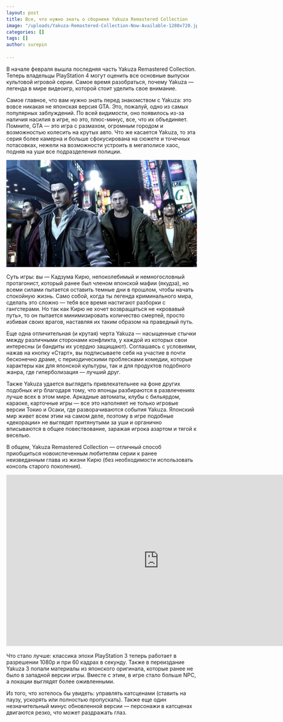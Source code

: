 ```yaml
---
layout: post
title: Все, что нужно знать о сборнике Yakuza Remastered Collection
image: "/uploads/Yakuza-Remastered-Collection-Now-Available-1280x720.jpg"
categories: []
tags: []
author: surepin

---
```

В начале февраля вышла последняя часть Yakuza Remastered Collection. Теперь владельцы PlayStation 4 могут оценить все основные выпуски культовой игровой серии. Самое время разобраться, почему Yakuza — легенда в мире видеоигр, которой стоит уделить свое внимание.

Самое главное, что вам нужно знать перед знакомством с Yakuza: это вовсе никакая не японская версия GTA. Это, пожалуй, одно из самых популярных заблуждений. По всей видимости, оно появилось из-за наличия насилия в игре, но это, плюс-минус, все, что их объединяет. Помните, GTA — это игра с размахом, огромным городом и возможностью колесить на крутых авто. Что же касается Yakuza, то эта серия более камерна и больше сфокусирована на сюжете и точечных потасовках, нежели на возможности устроить в мегаполисе хаос, подняв на уши все подразделения полиции.

![](/uploads/MGqOFGyxMDJ0oJhG85SMoA.jpeg)

Суть игры: вы — Кадзума Кирю, непоколебимый и немногословный протагонист, который ранее был членом японской мафии (якудза), но всеми силами пытается оставить темные дни в прошлом, чтобы начать спокойную жизнь. Само собой, когда ты легенда криминального мира, сделать это сложно — тебя все время настигают разборки с гангстерами. Но так как Кирю не хочет возвращаться не «кровавый путь», то он пытается минимизировать количество смертей, просто избивая своих врагов, наставляя их таким образом на праведный путь.

Еще одна отличительная (и крутая) черта Yakuza — насыщенные стычки между различными сторонами конфликта, у каждой из которых свои интересны (и бандиты их усердно защищают). Соглашаясь с условиями, нажав на кнопку «Старт», вы подписываете себя на участие в почти бесконечно драме, с периодическими проблесками комедии, которые характеры как для японской культуры, так и для продуктов подобного жанра, где гиперболизация — лучший друг.

Также Yakuza удается выглядеть привлекательнее на фоне других подобных игр благодаря тому, что японцы разбираются в развлечениях лучше всех в этом мире. Аркадные автоматы, клубы с бильярдом, караоке, карточные игры — все это наполняет не только игровые версии Токио и Осаки, где разворачиваются события Yakuza. Японский мир живет всем этим на самом деле, поэтому в игре подобные «декорации» не выглядят притянутыми за уши и органично вписываются в общее повествование, заражая игрока азартом и тягой к веселью.

В общем, Yakuza Remastered Collection — отличный способ приобщиться новоиспеченным любителям серии к ранее неизведанным глава из жизни Кирю (без необходимости использовать консоль старого поколения).

<iframe width="806" height="453" src="https://www.youtube.com/embed/GOmIABX2RP8" frameborder="0" allow="accelerometer; autoplay; encrypted-media; gyroscope; picture-in-picture" allowfullscreen></iframe>

Что стало лучше: классика эпохи PlayStation 3 теперь работает в разрешении 1080p и при 60 кадрах в секунду. Также в переиздание Yakuza 3 попали материалы из японского оригинала, которые ранее не было в западной версии игры. Вместе с этим, в игре стало больше NPC, а локации выглядят более оживленными.

Из того, что хотелось бы увидеть: управлять катсценами (ставить на паузу, ускорять или полностью пропускать). Также еще один незначительный минус обновленной версии — персонажи в катсценах двигаются резко, что может раздражать глаз.